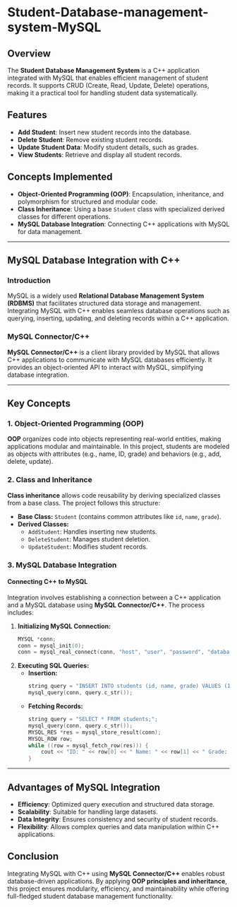 # Student-Database-management-system-MySQL


## Overview
The **Student Database Management System** is a C++ application integrated with MySQL that enables efficient management of student records. It supports CRUD (Create, Read, Update, Delete) operations, making it a practical tool for handling student data systematically.

## Features
- **Add Student**: Insert new student records into the database.
- **Delete Student**: Remove existing student records.
- **Update Student Data**: Modify student details, such as grades.
- **View Students**: Retrieve and display all student records.

## Concepts Implemented
- **Object-Oriented Programming (OOP)**: Encapsulation, inheritance, and polymorphism for structured and modular code.
- **Class Inheritance**: Using a base `Student` class with specialized derived classes for different operations.
- **MySQL Database Integration**: Connecting C++ applications with MySQL for data management.

---
## MySQL Database Integration with C++
### Introduction
MySQL is a widely used **Relational Database Management System (RDBMS)** that facilitates structured data storage and management. Integrating MySQL with C++ enables seamless database operations such as querying, inserting, updating, and deleting records within a C++ application.

### MySQL Connector/C++
**MySQL Connector/C++** is a client library provided by MySQL that allows C++ applications to communicate with MySQL databases efficiently. It provides an object-oriented API to interact with MySQL, simplifying database integration.

---
## Key Concepts
### 1. Object-Oriented Programming (OOP)
**OOP** organizes code into objects representing real-world entities, making applications modular and maintainable. In this project, students are modeled as objects with attributes (e.g., name, ID, grade) and behaviors (e.g., add, delete, update).

### 2. Class and Inheritance
**Class inheritance** allows code reusability by deriving specialized classes from a base class. The project follows this structure:
- **Base Class:** `Student` (contains common attributes like `id`, `name`, `grade`).
- **Derived Classes:**
  - `AddStudent`: Handles inserting new students.
  - `DeleteStudent`: Manages student deletion.
  - `UpdateStudent`: Modifies student records.

### 3. MySQL Database Integration
#### Connecting C++ to MySQL
Integration involves establishing a connection between a C++ application and a MySQL database using **MySQL Connector/C++**. The process includes:
1. **Initializing MySQL Connection:**
   ```cpp
   MYSQL *conn;
   conn = mysql_init(0);
   conn = mysql_real_connect(conn, "host", "user", "password", "database", 3306, NULL, 0);
   ```
2. **Executing SQL Queries:**
   - **Insertion:**
     ```cpp
     string query = "INSERT INTO students (id, name, grade) VALUES (1, 'John Doe', 'A');";
     mysql_query(conn, query.c_str());
     ```
   - **Fetching Records:**
     ```cpp
     string query = "SELECT * FROM students;";
     mysql_query(conn, query.c_str());
     MYSQL_RES *res = mysql_store_result(conn);
     MYSQL_ROW row;
     while ((row = mysql_fetch_row(res))) {
         cout << "ID: " << row[0] << " Name: " << row[1] << " Grade: " << row[2] << endl;
     }
     ```

---
## Advantages of MySQL Integration
- **Efficiency**: Optimized query execution and structured data storage.
- **Scalability**: Suitable for handling large datasets.
- **Data Integrity**: Ensures consistency and security of student records.
- **Flexibility**: Allows complex queries and data manipulation within C++ applications.

## Conclusion
Integrating MySQL with C++ using **MySQL Connector/C++** enables robust database-driven applications. By applying **OOP principles and inheritance**, this project ensures modularity, efficiency, and maintainability while offering full-fledged student database management functionality.

